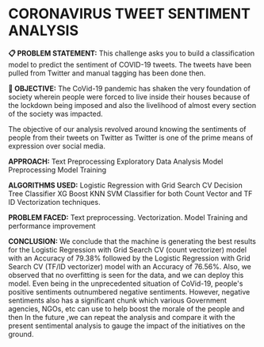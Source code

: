 # CORONAVIRUS TWEET SENTIMENT ANALYSIS

**📋 PROBLEM STATEMENT:**
This challenge asks you to build a classification model to predict the sentiment of COVID-19 tweets. The tweets have been pulled from Twitter and manual tagging has been done then.

**🎯 OBJECTIVE:**
The CoVid-19 pandemic has shaken the very foundation of society wherein people were forced to live inside their houses because of the lockdown being imposed and also the livelihood of almost every section of the society was impacted.

The objective of our analysis revolved around knowing the sentiments of people from their tweets on Twitter as Twitter is one of the prime means of expression over social media.

**APPROACH:**
Text Preprocessing
Exploratory Data Analysis
Model Preprocessing
Model Training

**ALGORITHMS USED:**
Logistic Regression with Grid Search CV
Decision Tree Classifier
XG Boost
KNN
SVM Classifier for both Count Vector and TF ID Vectorization techniques.

**PROBLEM FACED:**
Text preprocessing.
Vectorization.
Model Training and performance improvement

**CONCLUSION:**
We conclude that the machine is generating the best results for the Logistic Regression with Grid Search CV (count vectorizer) model with an Accuracy of 79.38% followed by the Logistic Regression with Grid Search CV (TF/ID vectorizer) model with an Accuracy of 76.56%.
Also, we observed that no overfitting is seen for the data, and we can deploy this model.
Even being in the unprecedented situation of CoVid-19, people's positive sentiments outnumbered negative sentiments.
However, negative sentiments also has a significant chunk which various Government agencies, NGOs, etc can use to help boost the morale of the people and then
In the future ,we can repeat the analysis and compare it with the present sentimental analysis to gauge the impact of the initiatives on the ground.
